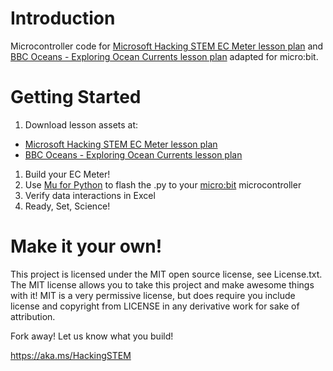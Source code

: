 # Introduction
Microcontroller code for [Microsoft Hacking STEM EC Meter lesson plan](https://www.microsoft.com/en-us/education/education-workshop/conductivity-sensor.aspx) and [BBC Oceans - Exploring Ocean Currents lesson plan](https://aka.ms/currents-lesson) adapted for micro:bit.

# Getting Started
1. Download lesson assets at:
 * [Microsoft Hacking STEM EC Meter lesson plan](https://www.microsoft.com/en-us/education/education-workshop/conductivity-sensor.aspx)
 * [BBC Oceans - Exploring Ocean Currents lesson plan](https://aka.ms/currents-lesson)
1. Build your EC Meter!
1. Use [Mu for Python](https://codewith.mu/) to flash the .py to your  [micro:bit](https://www.microbit.org/) microcontroller
1. Verify data interactions in Excel
1. Ready, Set, Science!

# Make it your own!
This project is licensed under the MIT open source license, see License.txt. The MIT license allows you to take this project and make awesome things with it! MIT is a very permissive license, but does require you include license and copyright from LICENSE in any derivative work for sake of attribution.

Fork away! Let us know what you build!

https://aka.ms/HackingSTEM
